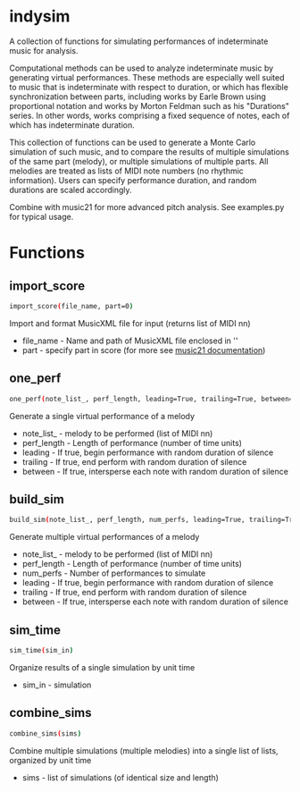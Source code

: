 # indysim
A collection of functions for simulating performances of indeterminate music for analysis.

Computational methods can be used to analyze indeterminate music by generating virtual performances. These methods are especially well suited to music that is indeterminate with respect to duration, or which has flexible synchronization between parts, including works by Earle Brown using proportional notation and works by Morton Feldman such as his "Durations" series. In other words, works comprising a fixed sequence of notes, each of which has indeterminate duration.

This collection of functions can be used to generate a Monte Carlo simulation of such music, and to compare the results of multiple simulations of the same part (melody), or multiple simulations of multiple parts. All melodies are treated as lists of MIDI note numbers (no rhythmic information). Users can specify performance duration, and random durations are scaled accordingly.

Combine with music21 for more advanced pitch analysis. See examples.py for typical usage.

# Functions
## import_score
```bash
import_score(file_name, part=0)
```
Import and format MusicXML file for input (returns list of MIDI nn)
+ file_name - Name and path of MusicXML file enclosed in ''
+ part - specify part in score (for more see [music21 documentation](http://web.mit.edu/music21/doc/moduleReference/moduleStream.html#music21.stream.Score.parts))
## one_perf
```bash
one_perf(note_list_, perf_length, leading=True, trailing=True, between=False)
```
Generate a single virtual performance of a melody
+ note_list_ - melody to be performed (list of MIDI nn)
+ perf_length - Length of performance (number of time units)
+ leading - If true, begin performance with random duration of silence
+ trailing - If true, end perform with random duration of silence
+ between - If true, intersperse each note with random duration of silence
## build_sim
```bash
build_sim(note_list_, perf_length, num_perfs, leading=True, trailing=True, between=False)
```
Generate multiple virtual performances of a melody
+ note_list_ - melody to be performed (list of MIDI nn)
+ perf_length - Length of performance (number of time units)
+ num_perfs - Number of performances to simulate
+ leading - If true, begin performance with random duration of silence
+ trailing - If true, end perform with random duration of silence
+ between - If true, intersperse each note with random duration of silence
## sim_time
```bash
sim_time(sim_in)
```
Organize results of a single simulation by unit time
+ sim_in - simulation
## combine_sims
```bash
combine_sims(sims)
```
Combine multiple simulations (multiple melodies) into a single list of lists, organized by unit time
+ sims - list of simulations (of identical size and length)
